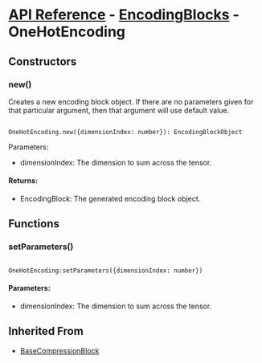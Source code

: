 # [API Reference](../../API.md) - [EncodingBlocks](../EncodingBlocks.md) - OneHotEncoding

## Constructors

### new()

Creates a new encoding block object. If there are no parameters given for that particular argument, then that argument will use default value.

```

OneHotEncoding.new({dimensionIndex: number}): EncodingBlockObject

```

Parameters:

* dimensionIndex: The dimension to sum across the tensor.

#### Returns:

* EncodingBlock: The generated encoding block object.

## Functions

### setParameters()

```

OneHotEncoding:setParameters({dimensionIndex: number})

```

#### Parameters:

* dimensionIndex: The dimension to sum across the tensor.

## Inherited From

* [BaseCompressionBlock](BaseCompressionBlock.md)
